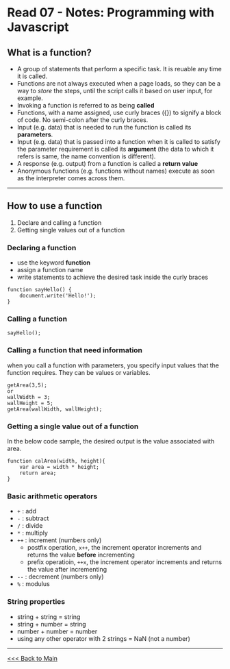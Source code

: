 # Read 07 - Notes: Programming with Javascript

## What is a function?
- A group of statements that perform a specific task. It is reuable any time it is called.
- Functions are not always executed when a page loads, so they can be a way to *store* the steps, until the script calls it based on user input, for example.
- Invoking a function is referred to as being **called**
- Functions, with a name assigned, use curly braces ({}) to signify a block of code. No semi-colon after the curly braces.
- Input (e.g. data) that is needed to run the function is called its **parameters**.
- Input (e.g. data) that is passed into a function when it is called to satisfy the parameter requirement is called its **argument** (the data to which it refers is same, the name convention is different).
- A response (e.g. output) from a function is called a **return value**
- Anonymous functions (e.g. functions without names) execute as soon as the interpreter comes across them.

***

## How to use a function
1. Declare and calling a function
2. Getting single values out of a function

### Declaring a function
- use the keyword **function** 
- assign a function name
- write statements to achieve the desired task inside the curly braces
```
function sayHello() {
    document.write('Hello!');
}
```
### Calling a function
```
sayHello();
```
### Calling a function that need information
when you call a function with parameters, you specify input values that the function requires. They can be values or variables.
```
getArea(3,5);
or
wallWidth = 3;
wallHeight = 5;
getArea(wallWidth, wallHeight);
```
### Getting a single value out of a function
In the below code sample, the desired output is the value associated with area.
```
function calArea(width, height){
    var area = width * height;
    return area;
}
```
### Basic arithmetic operators

- `+` : add
- `-` : subtract
- `/` : divide
- `*` : multiply
- `++` : increment (numbers only)
    - postfix operation, `x++`, the increment operator increments and returns the value **before** incrementing
    - prefix operatioin, `++x`, the increment operator increments and returns the value after incrementing
- `--` : decrement (numbers only)
- `%` : modulus

### String properties
- string + string = string
- string + number = string
- number + number = number
- using any other operator with 2 strings = NaN (not a number)


***
[<<< Back to Main](https://sangmlee76.github.io/reading-notes/)
